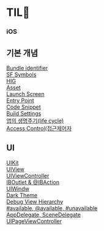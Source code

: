 # TIL💫

### iOS

## 기본 개념
[Bundle identifier](https://github.com/MoSonLee/TIL/issues/1#issue-1299274205)</br>
[SF Symbols](https://github.com/MoSonLee/TIL/issues/3#issue-1299276529)</br>
[HIG](https://github.com/MoSonLee/TIL/issues/2#issue-1299275288)</br>
[Asset](https://github.com/MoSonLee/TIL/issues/4#issue-1299277687)</br>
[Launch Screen](https://github.com/MoSonLee/TIL/issues/5#issue-1339991324)</br>
[Entry Point](https://github.com/MoSonLee/TIL/issues/6#issue-1339994083)</br>
[Code Snippet](https://github.com/MoSonLee/TIL/issues/17#issue-1340015587)</br>
[Build Settings](https://github.com/MoSonLee/TIL/issues/15#issue-1340012626)</br>
[앱의 생명주기(life cycle)](https://github.com/MoSonLee/TIL/issues/12#issue-1340006324)</br>
[Access Control(접근제어자](https://github.com/MoSonLee/TIL/issues/19#issue-1340056845)</br>


## UI
[UIKit](https://github.com/MoSonLee/TIL/issues/7#issue-1339997048)</br>
[UIView](https://github.com/MoSonLee/TIL/issues/9#issue-1339999780)</br>
[UIViewController](https://github.com/MoSonLee/TIL/issues/8#issue-1339998638)</br>
[IBOutlet & @IBAction](https://github.com/MoSonLee/TIL/issues/10#issue-1340000840)</br>
[UIWindw](https://github.com/MoSonLee/TIL/issues/18#issue-1340017275)</br>
[Dark Theme](https://github.com/MoSonLee/TIL/issues/14#issue-1340011294)</br>
[Debug View Hierarchy](https://github.com/MoSonLee/TIL/issues/16#issue-1340014576)</br>
[#available, @available, #unavailable](https://github.com/MoSonLee/TIL/issues/13#issue-1340010382)</br>
[AppDelegate, SceneDelegate](https://github.com/MoSonLee/TIL/issues/11#issue-1340005330)</br>
[UIPageViewController](https://github.com/MoSonLee/TIL/issues/20#issue-1340082110)</br>


